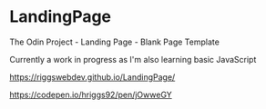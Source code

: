 # LandingPage
The Odin Project - Landing Page - Blank Page Template

Currently a work in progress as I'm also learning basic JavaScript


https://riggswebdev.github.io/LandingPage/


https://codepen.io/hriggs92/pen/jOwweGY
